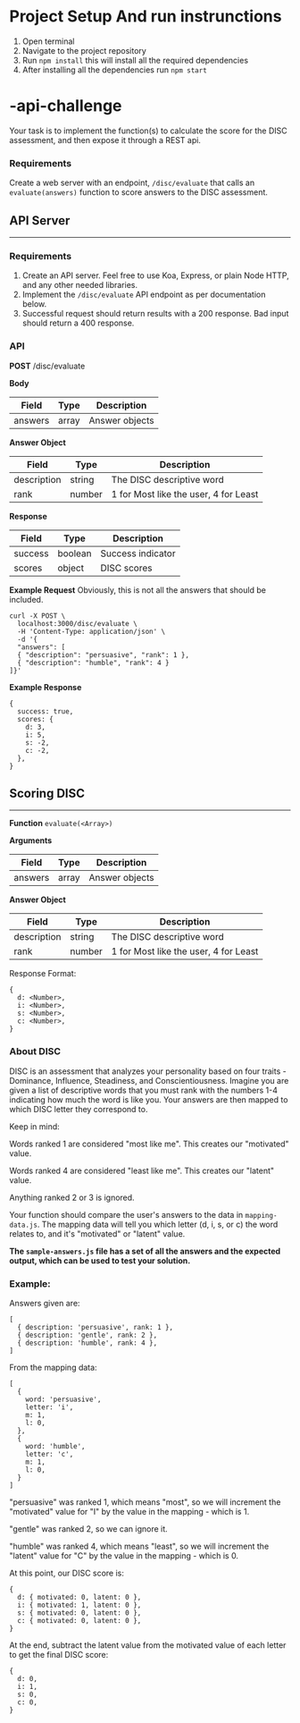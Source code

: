 # Project Setup And run instrunctions

1. Open terminal
2. Navigate to the project repository
3. Run `npm install` this will install all the required dependencies
4. After installing all the dependencies run `npm start`

# -api-challenge

Your task is to implement the function(s) to calculate the score for the DISC assessment, and then expose it through a REST api.

### Requirements

Create a web server with an endpoint, `/disc/evaluate` that calls an `evaluate(answers)` function to score answers to the DISC assessment.

## API Server

---

### Requirements

1. Create an API server. Feel free to use Koa, Express, or plain Node HTTP, and any other needed libraries.
2. Implement the `/disc/evaluate` API endpoint as per documentation below.
3. Successful request should return results with a 200 response. Bad input should return a 400 response.

### API

**POST** /disc/evaluate

**Body**

| Field   | Type  | Description    |
| ------- | ----- | -------------- |
| answers | array | Answer objects |

**Answer Object**

| Field       | Type   | Description                           |
| ----------- | ------ | ------------------------------------- |
| description | string | The DISC descriptive word             |
| rank        | number | 1 for Most like the user, 4 for Least |

**Response**

| Field   | Type    | Description       |
| ------- | ------- | ----------------- |
| success | boolean | Success indicator |
| scores  | object  | DISC scores       |

**Example Request** Obviously, this is not all the answers that should be included.

```
curl -X POST \
  localhost:3000/disc/evaluate \
  -H 'Content-Type: application/json' \
  -d '{
  "answers": [
  { "description": "persuasive", "rank": 1 },
  { "description": "humble", "rank": 4 }
]}'
```

**Example Response**

```
{
  success: true,
  scores: {
    d: 3,
    i: 5,
    s: -2,
    c: -2,
  },
}
```

## Scoring DISC

---

**Function** `evaluate(<Array>)`

**Arguments**

| Field   | Type  | Description    |
| ------- | ----- | -------------- |
| answers | array | Answer objects |

**Answer Object**

| Field       | Type   | Description                           |
| ----------- | ------ | ------------------------------------- |
| description | string | The DISC descriptive word             |
| rank        | number | 1 for Most like the user, 4 for Least |

Response Format:

```
{
  d: <Number>,
  i: <Number>,
  s: <Number>,
  c: <Number>,
}
```

### About DISC

DISC is an assessment that analyzes your personality based on four traits - Dominance, Influence, Steadiness, and Conscientiousness.
Imagine you are given a list of descriptive words that you must rank with the numbers 1-4 indicating how much the word is like you.
Your answers are then mapped to which DISC letter they correspond to.

Keep in mind:

Words ranked 1 are considered "most like me". This creates our "motivated" value.

Words ranked 4 are considered "least like me". This creates our "latent" value.

Anything ranked 2 or 3 is ignored.

Your function should compare the user's answers to the data in `mapping-data.js`. The mapping data will tell you which letter (d, i, s, or c) the word relates to, and it's "motivated" or "latent" value.

**The `sample-answers.js` file has a set of all the answers and the expected output, which can be used to test your solution.**

### Example:

Answers given are:

```
[
  { description: 'persuasive', rank: 1 },
  { description: 'gentle', rank: 2 },
  { description: 'humble', rank: 4 },
]
```

From the mapping data:

```
[
  {
    word: 'persuasive',
    letter: 'i',
    m: 1,
    l: 0,
  },
  {
    word: 'humble',
    letter: 'c',
    m: 1,
    l: 0,
  }
]
```

"persuasive" was ranked 1, which means "most", so we will increment the "motivated" value for "I" by the value in the mapping - which is 1.

"gentle" was ranked 2, so we can ignore it.

"humble" was ranked 4, which means "least", so we will increment the "latent" value for "C" by the value in the mapping - which is 0.

At this point, our DISC score is:

```
{
  d: { motivated: 0, latent: 0 },
  i: { motivated: 1, latent: 0 },
  s: { motivated: 0, latent: 0 },
  c: { motivated: 0, latent: 0 },
}
```

At the end, subtract the latent value from the motivated value of each letter to get the final DISC score:

```
{
  d: 0,
  i: 1,
  s: 0,
  c: 0,
}
```
